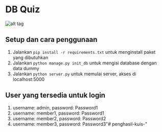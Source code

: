 # DB Quiz

![alt tag](http://i.imgur.com/Bx7l18S.png)

## Setup dan cara penggunaan
1. Jalankan `pip install -r requirements.txt` untuk menginstall paket yang dibutuhkan
2. Jalankan `python manage.py init_db` untuk mengisi database dengan data dummy
3. Jalankan `python server.py` untuk memulai server, akses di localhost:5000

## User yang tersedia untuk login
1. username: admin, password: Password1
2. username: member1, password: Password1
2. username: member2, password: Password2
2. username: member3, password: Password3"# penghasil-kuis-" 
